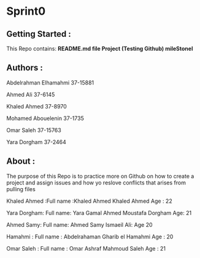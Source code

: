 # Sprint0

## Getting Started :

This Repo contains: **README.md file Project (Testing Github) mileStoneI**

## Authors :

Abdelrahman Elhamahmi 37-15881

Ahmed Ali 37-6145

Khaled Ahmed	37-8970

Mohamed Abouelenin 37-1735

Omar Saleh	37-15763

Yara Dorgham	37-2464

## About :

The purpose of this Repo is to practice more on Github on how to create a project and assign issues and how yo reslove conflicts that arises from pulling files


Khaled Ahmed :Full name :Khaled Ahmed Khaled Ahmed Age : 22

Yara Dorgham: Full name: Yara Gamal Ahmed Moustafa Dorgham Age: 21


Ahmed Samy: Full name: Ahmed Samy Ismaeil Ali: Age 20 



Hamahmi :
Full name : Abdelrahaman Gharib el Hamahmi 
Age : 20

Omar Saleh : Full name : Omar Ashraf Mahmoud Saleh Age : 21











